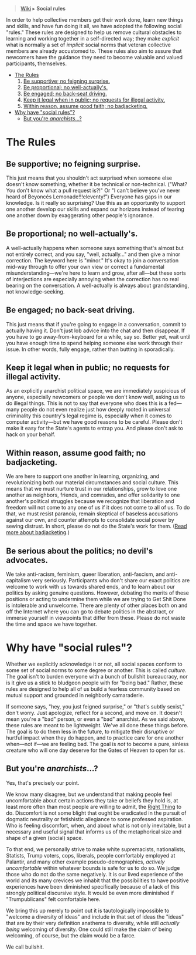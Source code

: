 > [Wiki](Home) ▸ **Social rules**

In order to help collective members get their work done, learn new things and skills, and have fun doing it all, we have adopted the following social "rules." These rules are designed to help us remove cultural obstacles to learning and working together in a self-directed way; they make *explicit* what is normally a set of *implicit* social norms that veteran collective members are already accustomed to. These rules also aim to assure that newcomers have the guidance they need to become valuable and valued participants, themselves.

* [The Rules](#the-rules)
    1. [Be supportive; no feigning surprise.](#be-supportive-no-feigning-surprise)
    1. [Be proportional; no well-actually's.](#be-proportional-no-well-actuallys)
    1. [Be engaged; no back-seat driving.](#be-engaged-no-back-seat-driving)
    1. [Keep it legal when in public; no requests for illegal activity.](#keep-it-legal-when-in-public-no-requests-for-illegal-activity)
    1. [Within reason, assume good faith; no badjacketing.](#within-reason-assume-good-faith-no-badjacketing)
* [Why have "social rules"?](#why-have-social-rules)
    * [But you're *anarchists*…?](#but-youre-anarchists)

# The Rules

## Be supportive; no feigning surprise.

This just means that you shouldn't act surprised when someone else doesn't know something, whether it be technical or non-technical. ("What? You don't know what a pull request is?!" Or "I can't believe you've never heard of Beyoncés Lemonade!!!eleventy!") Everyone has gaps in our knowledge. Is it really so surprising? Use this as an opportunity to support one another develop our skills and expand our horizons instead of tearing one another down by exaggerating other people's ignorance.

## Be proportional; no well-actually's.

A well-actually happens when someone says something that's almost but not entirely correct, and you say, "well, actually…" and then give a minor correction. The keyword here is "minor." It's okay to join a conversation mid-way through to offer your own view or correct a fundamental misunderstanding—we're here to learn and grow, after all—but these sorts of interjections are especially annoying when the correction has no real bearing on the conversation. A well-actually is always about grandstanding, not knowledge-seeking.

## Be engaged; no back-seat driving.

This just means that if you're going to engage in a conversation, commit to actually having it. Don't just lob advice into the chat and then disappear. If you have to go away-from-keyboard for a while, say so. Better yet, wait until you have enough time to spend helping someone else work through their issue. In other words, fully engage, rather than butting in sporadically.

## Keep it legal when in public; no requests for illegal activity.

As an explicitly anarchist political space, we are immediately suspicious of anyone, especially newcomers or people we don't know well, asking us to do illegal things. This is not to say that everyone who does this is a fed—many people do not even realize just how deeply rooted in universal criminality this country's legal regime is, especially when it comes to computer activity—but we have good reasons to be careful. Please don't make it easy for the State's agents to entrap you. And please don't ask to hack on your behalf.

## Within reason, assume good faith; no badjacketing.

We are here to support one another in learning, organizing, and revolutionizing both our material circumstances and social culture. This means that we must nurture trust in our relationships, grow to love one another as neighbors, friends, and comrades, and offer solidarity to one another's political struggles because we recognize that liberation and freedom will not come to any one of us if it does not come to all of us. To do that, we must resist paranoia, remain skeptical of baseless accusations against our own, and counter attempts to consolidate social power by sewing distrust. In short, please do not do the State's work for them. ([Read more about badjacketing](https://twincitiesgdc.org/badjacketing/).)

## Be serious about the politics; no devil's advocates.

We take anti-racism, feminism, queer liberation, anti-fascism, and anti-capitalism very seriously. Participants who don't share our exact politics are welcome to work with us towards shared ends, and to learn about our politics by asking genuine questions. However, debating the merits of these positions or acting to undermine them while we are trying to Get Shit Done is intolerable and unwelcome. There are plenty of other places both on and off the Internet where you can go to debate politics in the abstract, or immerse yourself in viewpoints that differ from these. Please do not waste the time and space we have together.

# Why have "social rules"?

Whether we explicitly acknowledge it or not, all social spaces conform to some set of social norms to some degree or another. This is called *culture*. The goal isn't to burden everyone with a bunch of bullshit bureaucracy, nor is it give us a stick to bludgeon people with for "being bad." Rather, these rules are designed to help all of us build a fearless community based on mutual support and grounded in neighborly camaraderie.

If someone says, "hey, you just feigned surprise," or "that's subtly sexist," don't worry. Just apologize, reflect for a second, and move on. It doesn't mean you're a "bad" person, or even a "bad" anarchist. As we said above, these rules are meant to be lightweight. We've all done these things before. The goal is to do them less in the future, to mitigate their disruptive or hurtful impact when they do happen, and to practice care for one another when—not if—we are feeling bad. The goal is *not* to become a pure, sinless creature who will one day deserve for the Gates of Heaven to open for us.

## But you're *anarchists*…?

Yes, that's precisely our point.

We know many disagree, but we understand that making people feel uncomfortable about certain actions they take or beliefs they hold is, at least more often than most people are willing to admit, the [Right Thing](http://catb.org/jargon/html/R/Right-Thing.html) to do. Discomfort is not some blight that ought be eradicated in the pursuit of dogmatic neutrality or fetishistic allegiance to some professed aspiration. Who is feeling discomfort, when, and about what is not only inevitable, but a necessary and useful signal that informs us of the metaphorical size and shape of a given (social) space.

To that end, we personally strive to make white supremacists, nationalists, Statists, Trump voters, cops, liberals, people comfortably employed at Palantir, and many other example pseudo-demographics, *actively uncomfortable* within whatever bounds is safe for us to do so. We judge those who do not do the same negatively. It is our lived experience of the world and its many crevices we inhabit that the possibilities to have positive experiences have been diminished specifically because of a lack of this strongly political discursive style. It would be even more diminished if "Trumpublicans" felt comfortable here.

We bring this up merely to point out it is tautologically impossible to "welcome a diversity of ideas" and include in that set of ideas the "ideas" that are by their very definition anathema to diversity, while still *actually being* welcoming of diversity. One could still make the claim of being welcoming, of course, but the claim would be a farce.

We call bullshit.